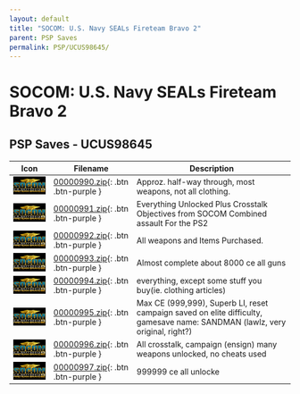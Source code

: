 ```yaml
---
layout: default
title: "SOCOM: U.S. Navy SEALs Fireteam Bravo 2"
parent: PSP Saves
permalink: PSP/UCUS98645/
---
```

# SOCOM: U.S. Navy SEALs Fireteam Bravo 2

## PSP Saves - UCUS98645

| Icon | Filename | Description |
|------|----------|-------------|
| ![SOCOM: U.S. Navy SEALs Fireteam Bravo 2](ICON0.PNG) | [00000990.zip](00000990.zip){: .btn .btn-purple } | Approz. half-way through, most weapons, not all clothing. |
| ![SOCOM: U.S. Navy SEALs Fireteam Bravo 2](ICON0.PNG) | [00000991.zip](00000991.zip){: .btn .btn-purple } | Everything Unlocked Plus Crosstalk Objectives from SOCOM Combined assault For the PS2 |
| ![SOCOM: U.S. Navy SEALs Fireteam Bravo 2](ICON0.PNG) | [00000992.zip](00000992.zip){: .btn .btn-purple } | All weapons and Items Purchased. |
| ![SOCOM: U.S. Navy SEALs Fireteam Bravo 2](ICON0.PNG) | [00000993.zip](00000993.zip){: .btn .btn-purple } | Almost complete about 8000 ce all guns |
| ![SOCOM: U.S. Navy SEALs Fireteam Bravo 2](ICON0.PNG) | [00000994.zip](00000994.zip){: .btn .btn-purple } | everything, except some stuff you buy(ie. clothing articles) |
| ![SOCOM: U.S. Navy SEALs Fireteam Bravo 2](ICON0.PNG) | [00000995.zip](00000995.zip){: .btn .btn-purple } | Max CE (999,999), Superb LI, reset campaign saved on elite difficulty, gamesave name: SANDMAN (lawlz, very original, right?) |
| ![SOCOM: U.S. Navy SEALs Fireteam Bravo 2](ICON0.PNG) | [00000996.zip](00000996.zip){: .btn .btn-purple } | All crosstalk, campaign (ensign) many weapons unlocked, no cheats used |
| ![SOCOM: U.S. Navy SEALs Fireteam Bravo 2](ICON0.PNG) | [00000997.zip](00000997.zip){: .btn .btn-purple } | 999999 ce all unlocke |
